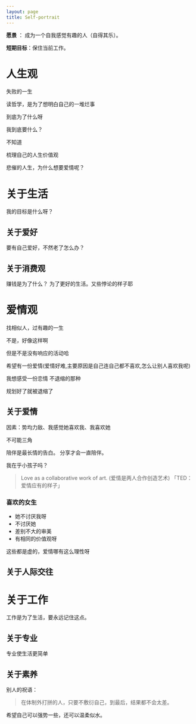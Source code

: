 ```yaml
---
layout: page
title: Self-portrait
---
```


**愿景** ： 成为一个自我感觉有趣的人（自得其乐）。


**短期目标**：保住当前工作。

# 人生观
失败的一生

读哲学，是为了想明白自己的一堆烂事

到底为了什么呀

我到底要什么？

不知道

梳理自己的人生价值观


悲催的人生，为什么想要爱情呢？

# 关于生活
我的目标是什么呀？


## 关于爱好
要有自己爱好，不然老了怎么办？

## 关于消费观
赚钱是为了什么？
为了更好的生活。又些悖论的样子耶

# 爱情观
找相似人，过有趣的一生

不是，好像这样啊   

但是不是没有响应的活动哈

希望有一份爱情(爱情好难,主要原因是自己连自己都不喜欢,怎么让别人喜欢我呢)

我想感受一份恋情 不退缩的那种

规划好了就被退缩了



## 关于爱情
因素：势均力敌、我感觉她喜欢我、我喜欢她

不可能三角


陪伴是最长情的告白。
分享才会一直陪伴。

我在乎小孩子吗？

> Love as a collaborative work of art. (爱情是两人合作创造艺术) 「TED：爱情应有的样子」

### 喜欢的女生
- 她不讨厌我呀
- 不讨厌她
- 差别不大的审美
- 有相同的价值观呀

这些都是虚的，爱情哪有这么理性呀

## 关于人际交往

# 关于工作
工作是为了生活，要永远记住这点。
## 关于专业
专业使生活更简单

## 关于素养

别人的祝语：
> 在体制外打拼的人，只要不敷衍自己，到最后，结果都不会太差。


希望自己可以强势一些，还可以温柔似水。
